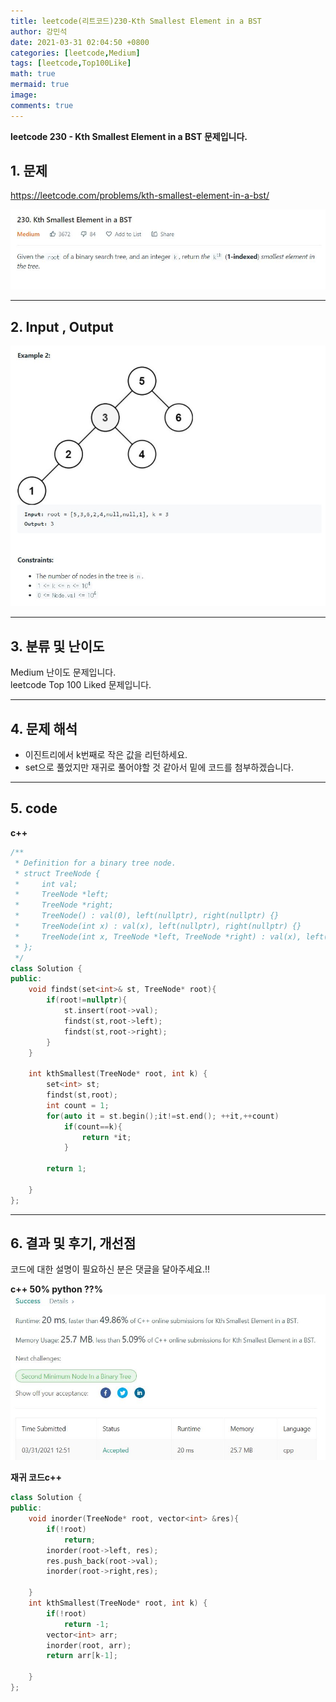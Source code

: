 ```yaml
---
title: leetcode(리트코드)230-Kth Smallest Element in a BST
author: 강민석
date: 2021-03-31 02:04:50 +0800
categories: [leetcode,Medium]
tags: [leetcode,Top100Like]
math: true
mermaid: true
image: 
comments: true
---
```


**leetcode 230 - Kth Smallest Element in a BST 문제입니다.**

## 1. 문제
<https://leetcode.com/problems/kth-smallest-element-in-a-bst/>  

![](/assets/img/sample/leetcode/230/Problem.JPG)

-----  

## 2. Input , Output

![](/assets/img/sample/leetcode/230/input.JPG)  


-----  

## 3. 분류 및 난이도

Medium 난이도 문제입니다.  
leetcode Top 100 Liked 문제입니다.  


-----  

## 4. 문제 해석

- 이진트리에서 k번째로 작은 값을 리턴하세요.
- set으로 풀었지만 재귀로 풀어야할 것 같아서 밑에 코드를 첨부하겠습니다.



-----  

## 5. code


**c++**

```c++
/**
 * Definition for a binary tree node.
 * struct TreeNode {
 *     int val;
 *     TreeNode *left;
 *     TreeNode *right;
 *     TreeNode() : val(0), left(nullptr), right(nullptr) {}
 *     TreeNode(int x) : val(x), left(nullptr), right(nullptr) {}
 *     TreeNode(int x, TreeNode *left, TreeNode *right) : val(x), left(left), right(right) {}
 * };
 */
class Solution {
public:
    void findst(set<int>& st, TreeNode* root){
        if(root!=nullptr){
            st.insert(root->val);
            findst(st,root->left);
            findst(st,root->right);
        }
    }
    
    int kthSmallest(TreeNode* root, int k) {
        set<int> st;
        findst(st,root);
        int count = 1;
        for(auto it = st.begin();it!=st.end(); ++it,++count)
            if(count==k){
                return *it;
            }
        
        return 1;
        
    }
};
```


-----

## 6. 결과 및 후기, 개선점

코드에 대한 설명이 필요하신 분은 댓글을 달아주세요.!!

**c++ 50% python ??%** 
![](/assets/img/sample/leetcode/230/result.JPG)  


**재귀 코드c++**

```c++
class Solution {
public:
    void inorder(TreeNode* root, vector<int> &res){
        if(!root)
            return;
        inorder(root->left, res);
        res.push_back(root->val);
        inorder(root->right,res);
        
    }
    int kthSmallest(TreeNode* root, int k) {
        if(!root)
            return -1;
        vector<int> arr;
        inorder(root, arr);
        return arr[k-1];

    }
};
```


